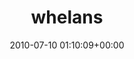 ---
title:		"whelans"
type:		"upload"
description:		"TBC"
date:		"2010-07-10 01:10:09+00:00"
album:		"music"
filename:		"whelans.md"
series:		""
cl_public_id:		"music/whelans"
cl_version:		1497004923
format:		"tiff"
bytes:		5186188
width:		2560
height:		1440
exposure_mode:		"Manual"
program:		"Manual"
aperture:		"2.0"
focal_length:		"35.0 mm"
iso:		"1600"
shutter_speed:		"1/40"
metering:		"Center-weighted average"
flash:		"No Flash"
white_balance:		"Custom"
colour_temp:		"2500"
has_crop:		"false"
orientation:		"Horizontal (normal)"
camera_model:		"NIKON D200"
lens_info:		"35mm f/1.8"
artist:		"No artist info"
x_resolution:		"300"
y_resolution:		"300"
---
